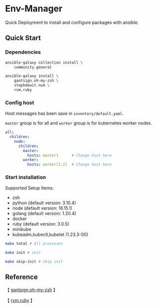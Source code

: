# Env-Manager
Quick Deployment to install and configure packages with ansible.
## Quick Start
### Dependencies

```bash
ansible-galaxy collection install \
    community.general

ansible-galaxy install \
    gantsign.oh-my-zsh \
    stephdewit.nvm \
    rvm.ruby
```
### Config host
Host messages has been save in `inventory/default.yaml`.

`master` group is for all and `worker` group is for kubernetes worker nodes.
```yaml
all:
  children:
    node:
      children:
        master:
          hosts: master1      # Change host here
        worker:
          hosts: worker[1:2]  # Change host here
```
### Start installation
Supported Setup Items:
- zsh
- python (default version: 3.10.4)
- node   (default version: 16.15.1)
- golang (default version: 1.20.4)
- docker
- ruby   (default version: 3.0.5)
- minikube
- kubeadm,kubectl,kubelet (1.23.3-00) 
```bash
make total # All processes

make init # init

make skip-init # skip init
```

## Reference
【 [gantsign.oh-my-zsh](https://github.com/gantsign/ansible-role-oh-my-zsh) 】

【 [rvm.ruby](https://github.com/rvm/rvm1-ansible) 】
